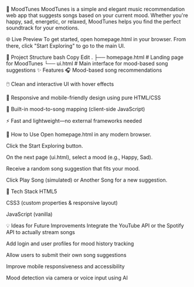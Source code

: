 🎵 MoodTunes
MoodTunes is a simple and elegant music recommendation web app that suggests songs based on your current mood. Whether you're happy, sad, energetic, or relaxed, MoodTunes helps you find the perfect soundtrack for your emotions.

🌐 Live Preview
To get started, open homepage.html in your browser. From there, click "Start Exploring" to go to the main UI.

📁 Project Structure
bash
Copy
Edit
.
├── homepage.html     # Landing page for MoodTunes
└── ui.html           # Main interface for mood-based song suggestions
✨ Features
🎧 Mood-based song recommendations

🖱️ Clean and interactive UI with hover effects

🎨 Responsive and mobile-friendly design using pure HTML/CSS

🧠 Built-in mood-to-song mapping (client-side JavaScript)

⚡ Fast and lightweight—no external frameworks needed

🚀 How to Use
Open homepage.html in any modern browser.

Click the Start Exploring button.

On the next page (ui.html), select a mood (e.g., Happy, Sad).

Receive a random song suggestion that fits your mood.

Click Play Song (simulated) or Another Song for a new suggestion.

🔧 Tech Stack
HTML5

CSS3 (custom properties & responsive layout)

JavaScript (vanilla)

💡 Ideas for Future Improvements
Integrate the YouTube API or the Spotify API to actually stream songs

Add login and user profiles for mood history tracking

Allow users to submit their own song suggestions

Improve mobile responsiveness and accessibility

Mood detection via camera or voice input using AI
